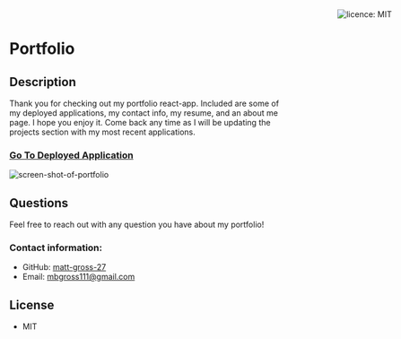 # Portfolio

<div style="position: absolute; top: 22px; right: 50px">

![licence: MIT](https://img.shields.io/badge/license-MIT-blue)
</div>

<a href = "#description"></a>
## Description
Thank you for checking out my portfolio react-app. Included are some of my deployed applications, my contact info, my resume, and an about me page. I hope you enjoy it. Come back any time as I will be updating the projects section with my most recent applications.
<br>
### [Go To Deployed Application](https://matt-gross-27.github.io/portfolio)

![screen-shot-of-portfolio](assets/app.png)

## Questions
Feel free to reach out with any question you have about my portfolio!

### Contact information:
- GitHub: [matt-gross-27](https://www.github.com/matt-gross-27)
- Email: [mbgross111@gmail.com](mailto:mbgross111@gmail.com)

## License
- MIT